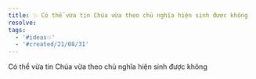 ```yaml
---
title: 💥 Có thể vừa tin Chúa vừa theo chủ nghĩa hiện sinh được không
resolve: 
tags:
  - '#ideas💥'
  - '#created/21/08/31'
---
```


Có thể vừa tin Chúa vừa theo chủ nghĩa hiện sinh được không
